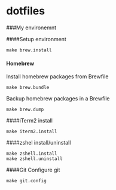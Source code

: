 dotfiles
========

###My environemnt

####Setup environment
```
make brew.install
```

#### Homebrew

Install homebrew packages from Brewfile
```
make brew.bundle
```

Backup homebrew packages in a Brewfile
```
make brew.dump
```



####iTerm2 install
```
make iterm2.install
```

####zshel install/uninstall
```
make zshell.install
make zshell.uninstall
```

####Git
Configure git
```
make git.config
```
